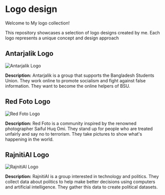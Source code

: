 # Logo design

Welcome to My logo collection! 

This repository showcases a selection of logo designs created by me. Each logo represents a unique concept and design approach

## Antarjalik Logo

![Antarjalik Logo](Antarjalik_Logo.jpg)

**Description:**
Antarjalik is a group that supports the Bangladesh Students Union. They work online to promote socialism and fight against false information. They want to become the online helpers of BSU.

## Red Foto Logo

![Red Foto Logo](Red_Foto_Logo.jpg)

**Description:**
Red Foto is a community inspired by the renowned photographer Saiful Huq Omi. They stand up for people who are treated unfairly and say no to terrorism. They take pictures to show what's happening in the world.

## RajnitiAI Logo

![RajnitiAI Logo](RajnitiAI_Logo.jpg)

**Description:**
RajnitiAI is a group interested in technology and politics. They collect data about politics to help make better decisions using computers and artificial intelligence. They gather this data to create political datasets.
